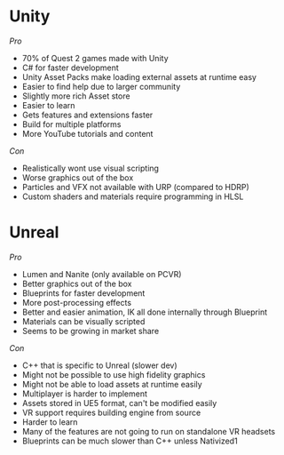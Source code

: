# Unity
_Pro_
- 70% of Quest 2 games made with Unity
- C# for faster development
- Unity Asset Packs make loading external assets at runtime easy
- Easier to find help due to larger community
- Slightly more rich Asset store
- Easier to learn
- Gets features and extensions faster
- Build for multiple platforms
- More YouTube tutorials and content

_Con_
- Realistically wont use visual scripting
- Worse graphics out of the box
- Particles and VFX not available with URP (compared to HDRP)
- Custom shaders and materials require programming in HLSL

# Unreal
_Pro_
- Lumen and Nanite (only available on PCVR)
- Better graphics out of the box
- Blueprints for faster development
- More post-processing effects
- Better and easier animation, IK all done internally through Blueprint
- Materials can be visually scripted
- Seems to be growing in market share

_Con_
- C++ that is specific to Unreal (slower dev)
- Might not be possible to use high fidelity graphics
- Might not be able to load assets at runtime easily
- Multiplayer is harder to implement
- Assets stored in UE5 format, can't be modified easily
- VR support requires building engine from source
- Harder to learn
- Many of the features are not going to run on standalone VR headsets
- Blueprints can be much slower than C++ unless Nativized1

